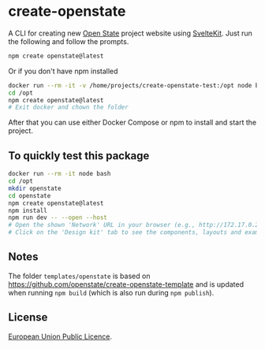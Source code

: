 # create-openstate
A CLI for creating new [Open State](https://openstate.eu) project website using [SvelteKit](https://kit.svelte.dev). Just run the following and follow the prompts.

```bash
npm create openstate@latest
```

Or if you don't have npm installed
```bash
docker run --rm -it -v /home/projects/create-openstate-test:/opt node bash
cd /opt
npm create openstate@latest
# Exit docker and chown the folder
```

After that you can use either Docker Compose or npm to install and start the project.

## To quickly test this package
```bash
docker run --rm -it node bash
cd /opt
mkdir openstate
cd openstate
npm create openstate@latest
npm install
npm run dev -- --open --host
# Open the shown 'Network' URL in your browser (e.g., http://172.17.0.2:5173/)
# Click on the 'Design kit' tab to see the components, layouts and examples
```

## Notes
The folder `templates/openstate` is based on https://github.com/openstate/create-openstate-template and is updated when running `npm build` (which is also run during `npm publish`).

## License
[European Union Public Licence](LICENSE).
